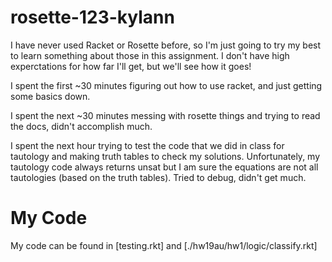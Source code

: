 # rosette-123-kylann

I have never used Racket or Rosette before, so I'm just going to try my best to
learn something about those in this assignment. I don't have high experctations
for how far I'll get, but we'll see how it goes!

I spent the first ~30 minutes figuring out how to use racket, and just getting some basics down.

I spent the next ~30 minutes messing with rosette things and trying to read the docs, didn't accomplish much.

I spent the next hour trying to test the code that we did in class for
tautology and making truth tables to check my solutions. Unfortunately, my
tautology code always returns unsat but I am sure the equations are not all
tautologies (based on the truth tables). Tried to debug, didn't get much.

# My Code
My code can be found in [testing.rkt] and [./hw19au/hw1/logic/classify.rkt]
